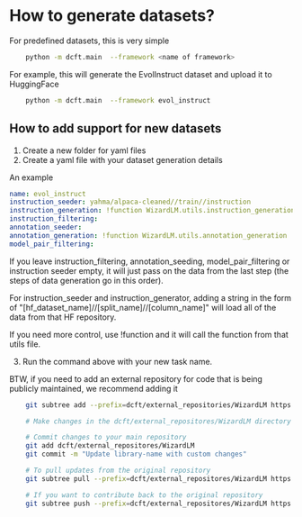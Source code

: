 # How to generate datasets?

For predefined datasets, this is very simple 
```bash
    python -m dcft.main  --framework <name of framework>
```

For example, this will generate the EvolInstruct dataset and upload it to HuggingFace

```bash
    python -m dcft.main  --framework evol_instruct
```

## How to add support for new datasets

1. Create a new folder for yaml files
2. Create a yaml file with your dataset generation details

An example
```yaml
name: evol_instruct
instruction_seeder: yahma/alpaca-cleaned//train//instruction
instruction_generation: !function WizardLM.utils.instruction_generation
instruction_filtering: 
annotation_seeder: 
annotation_generation: !function WizardLM.utils.annotation_generation
model_pair_filtering: 
```

If you leave instruction_filtering, annotation_seeding, model_pair_filtering or instruction seeder empty, it will just pass on the data from the last step (the steps of data generation go in this order).

For instruction_seeder and instruction_generator, adding a string in the form of "[hf_dataset_name]//[split_name]//[column_name]" will load all of the data from that HF repository.

If you need more control, use !function and it will call the function from that utils file. 

3. Run the command above with your new task name. 


BTW, if you need to add an external repository for code that is being publicly maintained, we recommend adding it 

``` bash
    git subtree add --prefix=dcft/external_repositories/WizardLM https://github.com/original/repo.git main --squash

    # Make changes in the dcft/external_repositores/WizardLM directory

    # Commit changes to your main repository
    git add dcft/external_repositores/WizardLM
    git commit -m "Update library-name with custom changes"

    # To pull updates from the original repository
    git subtree pull --prefix=dcft/external_repositores/WizardLM https://github.com/original/repo.git main --squash

    # If you want to contribute back to the original repository
    git subtree push --prefix=dcft/external_repositores/WizardLM https://github.com/original/repo.git contribution-branch
```